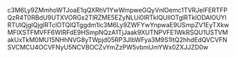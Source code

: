 c3M6Ly9ZMmhoWTJoaE1qQXRhV1YwWmpweGQyVnlOemc1TVRJelFERTFPQzR4T0RBdU9UTXVORGs2TlRZME5EZyNLUi0lRTklQUIlOTglRTklODAlOUYlRTUlQjglQjglRTclOTQlQTggdm1lc3M6Ly9ZWFYwYnpwaE9USmpZV1EyTXkwMFlXSTFMVFF6WlRFdE9HSmpNQzA1TjJaak9XUTNPVFE1WkRSQU1USTVMakUxTkM0MU15NHhNVG8yTWpjd05RP3JlbWFya3M9S1ItQ2hhdEdQVCVFNSVCMCU4OCVFNyU5NCVBOCZvYmZzPW5vbmUmYWx0ZXJJZD0w
